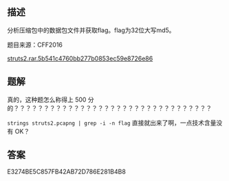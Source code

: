 ## 描述

分析压缩包中的数据包文件并获取flag。flag为32位大写md5。

题目来源：CFF2016

[struts2.rar.5b541c4760bb277b0853ec59e8726e86](./assets/struts2.rar.5b541c4760bb277b0853ec59e8726e86)

## 题解

真的，这种题怎么称得上 500 分的？？？？？？？？？？？？？？？？？？？？？？？？？？？？？？？？？

`strings struts2.pcapng | grep -i -n flag` 直接就出来了啊，一点技术含量没有 OK？

## 答案

E3274BE5C857FB42AB72D786E281B4B8
